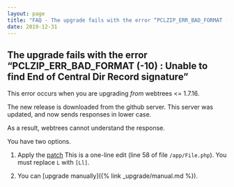```yaml
---
layout: page
title: "FAQ - The upgrade fails with the error “PCLZIP_ERR_BAD_FORMAT (-10) : Unable to find End of Central Dir Record signature”"
date: 2019-12-31
---
```


## The upgrade fails with the error “PCLZIP_ERR_BAD_FORMAT (-10) : Unable to find End of Central Dir Record signature”

This error occurs when you are upgrading *from* webtrees <= 1.7.16.

The new release is downloaded from the github server.  This server was updated, and
now sends responses in lower case.

As a result, webtrees cannot understand the response.

You have two options.

1) Apply the [patch](https://github.com/fisharebest/webtrees/commit/3bd4111244f5c168957c240a88cec8da69221538)
This is a one-line edit (line 58 of file `/app/File.php`).  You must replace `L` with `[Ll]`.

2) You can [upgrade manually]({% link _upgrade/manual.md %}).
